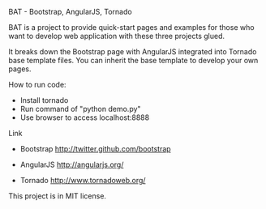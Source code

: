 BAT - Bootstrap, AngularJS, Tornado

BAT is a project to provide quick-start pages and examples for those who want to develop web application with these three projects glued.

It breaks down the Bootstrap page with AngularJS integrated into Tornado base template files. You can inherit the base template to develop your own pages.   

How to run code:

* Install tornado 
* Run command of "python demo.py"
* Use browser to access localhost:8888 

Link
* Bootstrap 
http://twitter.github.com/bootstrap

* AngularJS 
http://angularjs.org/

* Tornado
http://www.tornadoweb.org/

This project is in MIT license.
